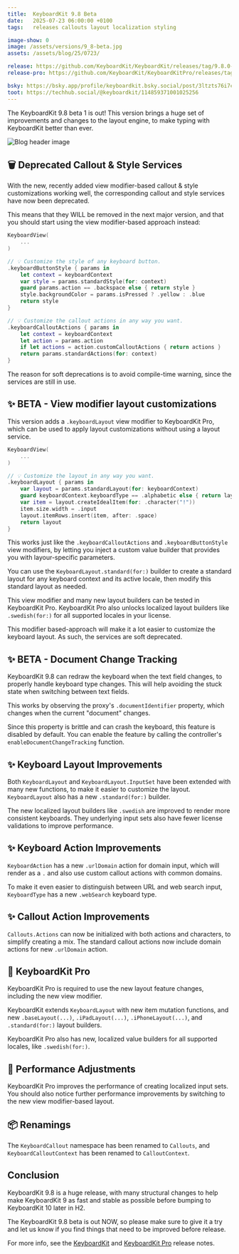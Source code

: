 ```yaml
---
title:  KeyboardKit 9.8 Beta
date:   2025-07-23 06:00:00 +0100
tags:   releases callouts layout localization styling

image-show: 0
image: /assets/versions/9_8-beta.jpg
assets: /assets/blog/25/0723/

release: https://github.com/KeyboardKit/KeyboardKit/releases/tag/9.8.0-beta.1
release-pro: https://github.com/KeyboardKit/KeyboardKitPro/releases/tag/9.8.0-beta.1

bsky: https://bsky.app/profile/keyboardkit.bsky.social/post/3ltzts76i7c2r
toot: https://techhub.social/@keyboardkit/114859371001025256
---
```


The KeyboardKit 9.8 beta 1 is out! This version brings a huge set of improvements and changes to the layout engine, to make typing with KeyboardKit better than ever.

![Blog header image]({{page.image}})


## 🗑️ Deprecated Callout & Style Services

With the new, recently added view modifier-based callout & style customizations working well, the corresponding callout and style services have now been deprecated.

This means that they WILL be removed in the next major version, and that you should start using the view modifier-based approach instead:

```swift
KeyboardView(
    ...
)

// 💡 Customize the style of any keyboard button.
.keyboardButtonStyle { params in
    let context = keyboardContext
    var style = params.standardStyle(for: context)
    guard params.action == .backspace else { return style }
    style.backgroundColor = params.isPressed ? .yellow : .blue
    return style
}

// 💡 Customize the callout actions in any way you want.
.keyboardCalloutActions { params in
    let context = keyboardContext
    let action = params.action
    if let actions = action.customCalloutActions { return actions }
    return params.standardActions(for: context)
}
```

The reason for soft deprecations is to avoid compile-time warning, since the services are still in use.


## ✨ BETA - View modifier layout customizations

This version adds a `.keyboardLayout` view modifier to KeyboardKit Pro, which can be used to apply layout customizations without using a layout service.

```swift
KeyboardView(
    ...
)

// 💡 Customize the layout in any way you want.
.keyboardLayout { params in
    var layout = params.standardLayout(for: keyboardContext)
    guard keyboardContext.keyboardType == .alphabetic else { return layout }
    var item = layout.createIdealItem(for: .character("!"))
    item.size.width = .input
    layout.itemRows.insert(item, after: .space)
    return layout
}
```

This works just like the `.keyboardCalloutActions` and `.keyboardButtonStyle` view modifiers, by letting you inject a custom value builder that provides you with layour-specific parameters.

You can use the `KeyboardLayout.standard(for:)` builder to create a standard layout for any keyboard context and its active locale, then modify this standard layout as needed.

This view modifier and many new layout builders can be tested in KeyboardKit Pro. KeyboardKit Pro also unlocks localized layout builders like `.swedish(for:)` for all supported locales in your license.

This modifier based-approach will make it a lot easier to customize the keyboard layout. As such, the services are soft deprecated.



## ✨ BETA - Document Change Tracking

KeyboardKit 9.8 can redraw the keyboard when the text field changes, to properly handle keyboard type changes. This will help avoiding the stuck state when switching between text fields.

This works by observing the proxy's `.documentIdentifier` property, which changes when the current "document" changes. 

Since this property is brittle and can crash the keyboard, this feature is disabled by default. You can enable the feature by calling the controller's `enableDocumentChangeTracking` function.


## ✨ Keyboard Layout Improvements

Both `KeyboardLayout` and `KeyboardLayout.InputSet` have been extended with many new functions, to make it easier to customize the layout. `KeyboardLayout` also has a new `.standard(for:)` builder.

The new localized layout builders like `.swedish` are improved to render more consistent keyboards. They underlying input sets also have fewer license validations to improve performance.


## ✨ Keyboard Action Improvements

`KeyboardAction` has a new `.urlDomain` action for domain input, which will render as a `.` and also use custom callout actions with common domains.

To make it even easier to distinguish between URL and web search input, `KeyboardType` has a new `.webSearch` keyboard type.


## ✨ Callout Action Improvements

`Callouts.Actions` can now be initialized with both actions and characters, to simplify creating a mix. The standard callout actions now include domain actions for new `.urlDomain` action.


## 👑 KeyboardKit Pro

KeyboardKit Pro is required to use the new layout feature changes, including the new view modifier. 

KeyboardKit extends `KeyboardLayout` with new item mutation functions, and new `.baseLayout(...)`, `.iPadLayout(...)`, `.iPhoneLayout(...)`, and `.standard(for:)` layout builders.

KeyboardKit Pro also has new, localized value builders for all supported locales, like `.swedish(for:)`.


## 🔧 Performance Adjustments

KeyboardKit Pro improves the performance of creating localized input sets. You should also notice further performance improvements by switching to the new view modifier-based layout.


## 📦 Renamings

The `KeyboardCallout` namespace has been renamed to `Callouts`, and `KeyboardCalloutContext` has been renamed to `CalloutContext`.


## Conclusion

KeyboardKit 9.8 is a huge release, with many structural changes to help make KeyboardKit 9 as fast and stable as possible before bumping to KeyboardKit 10 later in H2.

The KeyboardKit 9.8 beta is out NOW, so please make sure to give it a try and let us know if you find things that need to be improved before release.

For more info, see the [KeyboardKit]({{page.release}}) and [KeyboardKit Pro]({{page.release-pro}}) release notes. 